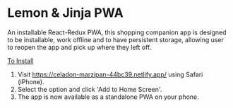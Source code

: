 # Lemon & Jinja PWA

An installable React-Redux PWA, this shopping companion app is designed to be installable, work offline and to have persistent storage, allowing user to reopen the app and pick up where they left off.


<u>To Install</u>

<ol>
  <li>Visit <a href=''>https://celadon-marzipan-44bc39.netlify.app/</a> using Safari (iPhone).</li>
  <li>Select the option and click 'Add to Home Screen'.</li>
  <li>The app is now available as a standalone PWA on your phone.</li>
</ol>